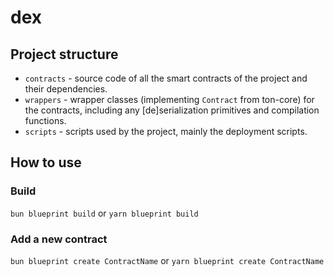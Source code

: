 # dex

## Project structure

-   `contracts` - source code of all the smart contracts of the project and their dependencies.
-   `wrappers` - wrapper classes (implementing `Contract` from ton-core) for the contracts, including any [de]serialization primitives and compilation functions.
-   `scripts` - scripts used by the project, mainly the deployment scripts.

## How to use

### Build

`bun blueprint build` or `yarn blueprint build`

### Add a new contract

`bun blueprint create ContractName` or `yarn blueprint create ContractName`
